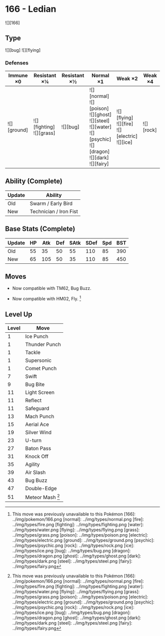 # 166 - Ledian
![][166]

## Type

![][bug]  ![][flying]

### Defenses

Immune ×0       | Resistant ×¼                     | Resistant ×½ | Normal ×1                                                                                                                                  | Weak ×2                                                      | Weak ×4       | 
---             | ---                              | ---          | ---                                                                                                                                        | ---                                                          | ---           | 
![][ground]<br> | ![][fighting]<br> ![][grass]<br> | ![][bug]<br> | ![][normal]<br> ![][poison]<br> ![][ghost]<br> ![][steel]<br> ![][water]<br> ![][psychic]<br> ![][dragon]<br> ![][dark]<br> ![][fairy]<br> | ![][flying]<br> ![][fire]<br> ![][electric]<br> ![][ice]<br> | ![][rock]<br> | 

## Ability (Complete)

Update | Ability                | 
---    | ---                    | 
Old    | Swarm / Early Bird     | 
New    | Technician / Iron Fist | 

## Base Stats (Complete)

Update | HP  | Atk | Def | SAtk | SDef | Spd | BST | 
---    | --- | --- | --- | ---  | ---  | --- | --- | 
Old    | 55  | 35  | 50  | 55   | 110  | 85  | 390 | 
New    | 65  | 105 | 50  | 35   | 110  | 85  | 450 | 

## Moves

 - Now compatible with TM62, Bug Buzz.

 - Now compatible with HM02, Fly. [^1]

## Level Up

Level | Move             | 
---   | ---              | 
1     | Ice Punch        | 
1     | Thunder Punch    | 
1     | Tackle           | 
1     | Supersonic       | 
1     | Comet Punch      | 
7     | Swift            | 
9     | Bug Bite         | 
11    | Light Screen     | 
11    | Reflect          | 
11    | Safeguard        | 
13    | Mach Punch       | 
15    | Aerial Ace       | 
19    | Silver Wind      | 
23    | U-turn           | 
27    | Baton Pass       | 
31    | Knock Off        | 
35    | Agility          | 
39    | Air Slash        | 
43    | Bug Buzz         | 
47    | Double-Edge      | 
51    | Meteor Mash [^1] | 

[^1]: This move was previously unavailable to this Pokémon
[166]: ../img/pokemon/166.png
[normal]: ../img/types/normal.png
[fire]: ../img/types/fire.png
[fighting]: ../img/types/fighting.png
[water]: ../img/types/water.png
[flying]: ../img/types/flying.png
[grass]: ../img/types/grass.png
[poison]: ../img/types/poison.png
[electric]: ../img/types/electric.png
[ground]: ../img/types/ground.png
[psychic]: ../img/types/psychic.png
[rock]: ../img/types/rock.png
[ice]: ../img/types/ice.png
[bug]: ../img/types/bug.png
[dragon]: ../img/types/dragon.png
[ghost]: ../img/types/ghost.png
[dark]: ../img/types/dark.png
[steel]: ../img/types/steel.png
[fairy]: ../img/types/fairy.png
